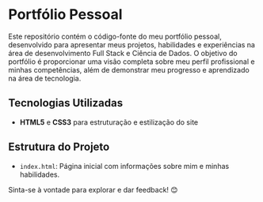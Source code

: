 # Portfólio Pessoal

Este repositório contém o código-fonte do meu portfólio pessoal, desenvolvido para apresentar meus projetos, habilidades e experiências na área de desenvolvimento Full Stack e Ciência de Dados. O objetivo do portfólio é proporcionar uma visão completa sobre meu perfil profissional e minhas competências, além de demonstrar meu progresso e aprendizado na área de tecnologia.

## Tecnologias Utilizadas
- **HTML5** e **CSS3** para estruturação e estilização do site

## Estrutura do Projeto
- `index.html`: Página inicial com informações sobre mim e minhas habilidades.

Sinta-se à vontade para explorar e dar feedback! 😊
